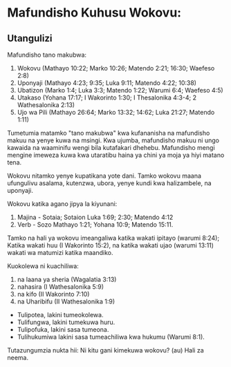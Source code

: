 ﻿# Mafundisho Kuhusu Wokovu:

## Utangulizi

Mafundisho tano makubwa:

1. Wokovu (Mathayo 10:22; Marko 10:26; Matendo 2:21; 16:30; Waefeso 2:8)
2. Uponyaji (Mathayo 4:23; 9:35; Luka 9:11; Matendo 4:22; 10:38)
3. Ubatizon (Marko 1:4; Luka 3:3; Matendo 1:22; Warumi 6:4; Waefeso 4:5)
4. Utakaso (Yohana 17:17; I Wakorinto 1:30; I Thesalonika 4:3-4; 2 Wathesalonika 2:13)
5. Ujo wa Pili (Mathayo 26:64; Marko 13:32; 14:62; Luka 21:27; Matendo 1:11)

Tumetumia matamko "tano makubwa" kwa kufananisha na mafundisho makuu na yenye kuwa na msingi. Kwa ujumba, mafundisho makuu ni ungo kawaida na waaminifu wengi bila kutafakari dhehebu. Mafundisho mengi mengine imeweza kuwa kwa utaratibu haina ya chini ya moja ya hiyi matano tena.

Wokovu nitamko yenye kupatikana yote dani. Tamko wokovu maana ufungulivu asalama, kutenzwa, ubora, yenye kundi kwa halizambele, na uponyaji.

Wokovu katika agano jipya la kiyunani:

1. Majina - Sotaia; Sotaion Luka 1:69; 2:30; Matendo 4:12
2. Verb - Sozo Mathayo 1:21; Yohana 10:9; Matendo 15:11.

Tamko na hali ya wokovu imeangaliwa katika wakati ipitayo (warumi 8:24); Katika wakati huu (I Wakorinto 15:2), na katika wakati ujao (warumi 13:11) wakati wa matumizi katika maandiko.

Kuokolewa ni kuachiliwa:

1. na laana ya sheria (Wagalatia 3:13)
2. nahasira (I Wathesalonika 5:9)
3. na kifo (II Wakorinto 7:10)
4. na Uharibifu (II Wathesalonika 1:9)

* Tulipotea, lakini tumeokolewa.
* Tulifungwa, lakini tumekuwa huru.
* Tulipofuka, lakini sasa tumeona.
* Tulihukumiwa lakini sasa tumeachiliwa kwa hukumu (Warumi 8:1).

Tutazungumzia nukta hii: Ni kitu gani kimekuwa wokovu? (au) Hali za neema.

